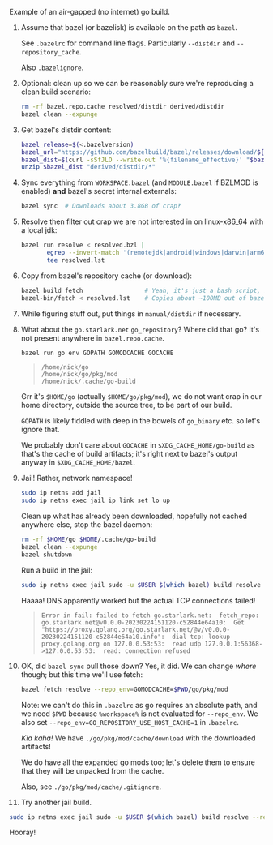Example of an air-gapped (no internet) go build.

1. Assume that bazel (or bazelisk) is available on the path as `bazel`.
   
   See `.bazelrc` for command line flags. Particularly `--distdir` and `--repository_cache`.
   
   Also `.bazelignore`.

2. Optional: clean up so we can be reasonably sure we're reproducing a clean build scenario:
   ```bash
   rm -rf bazel.repo.cache resolved/distdir derived/distdir
   bazel clean --expunge
   ```
   
3. Get bazel's distdir content:
   ```bash
   bazel_release=$(<.bazelversion)
   bazel_url="https://github.com/bazelbuild/bazel/releases/download/${bazel_release}/bazel-${bazel_release}-dist.zip"
   bazel_dist=$(curl -sSfJLO --write-out '%{filename_effective}' "$bazel_url")
   unzip $bazel_dist "derived/distdir/*"
   ```
   
4. Sync everything from `WORKSPACE.bazel` (and `MODULE.bazel` if BZLMOD is enabled) **and** bazel's secret internal externals:  
   ```bash
   bazel sync  # Downloads about 3.8GB of crap‽
   ```
   
5. Resolve then filter out crap we are not interested in on linux-x86_64 with a local jdk:
   ```bash
   bazel run resolve < resolved.bzl |
          egrep --invert-match '(remotejdk|android|windows|darwin|arm64|s390x)' |
          tee resolved.lst 
   ```
   
6. Copy from bazel's repository cache (or download):
   ```bash
   bazel build fetch                 # Yeah, it's just a bash script, but let's pretend it's more complicated.
   bazel-bin/fetch < resolved.lst    # Copies about ~100MB out of bazel's repository cache. What's the other 3.7Gb for‽
   ```
   
7. While figuring stuff out, put things in `manual/distdir` if necessary.

8. What about the `go.starlark.net` `go_repository`? Where did that go? It's not present anywhere in `bazel.repo.cache`.
   ```bash
   bazel run go env GOPATH GOMODCACHE GOCACHE
   ```
   >     /home/nick/go
   >     /home/nick/go/pkg/mod
   >     /home/nick/.cache/go-build

   Grr it's `$HOME/go` (actually `$HOME/go/pkg/mod`), we do not want crap in our home directory, outside the source 
   tree, to be part of our build.

   `GOPATH` is likely fiddled with deep in the bowels of `go_binary` etc. so let's ignore that.

   We probably don't care about `GOCACHE` in `$XDG_CACHE_HOME/go-build` as that's the cache of build artifacts; it's
   right next to bazel's output anyway in `$XDG_CACHE_HOME/bazel`. 

9. Jail! Rather, network namespace!
   ```bash
   sudo ip netns add jail
   sudo ip netns exec jail ip link set lo up
   ```
   Clean up what has already been downloaded, hopefully not cached anywhere else, stop the bazel daemon: 
   ```bash
   rm -rf $HOME/go $HOME/.cache/go-build
   bazel clean --expunge
   bazel shutdown
   ``` 
   Run a build in the jail:
   ```bash
   sudo ip netns exec jail sudo -u $USER $(which bazel) build resolve 
   ```
   Haaaa! DNS apparently worked but the actual TCP connections failed!
   > `Error in fail: failed to fetch go.starlark.net: 
   > fetch_repo: go.starlark.net@v0.0.0-20230224151120-c52844e64a10: 
   > Get "https://proxy.golang.org/go.starlark.net/@v/v0.0.0-20230224151120-c52844e64a10.info": 
   > dial tcp: lookup proxy.golang.org on 127.0.0.53:53: 
   > read udp 127.0.0.1:56368->127.0.0.53:53: 
   > read: connection refused`

10. OK, did `bazel sync` pull those down? Yes, it did. We can change _where_ though; but this time we'll use fetch:
    ```bash
    bazel fetch resolve --repo_env=GOMODCACHE=$PWD/go/pkg/mod
    ```
    Note: we can't do this in `.bazelrc` as go requires an absolute path, and we need `$PWD` because `%workspace%` is
    not evaluated for `--repo_env`. We also set `--repo_env=GO_REPOSITORY_USE_HOST_CACHE=1` in `.bazelrc`.
    
    _Kia kaha!_ We have `./go/pkg/mod/cache/download` with the downloaded artifacts! 
    
    We do have all the expanded go mods too; let's delete them to ensure that they will be unpacked from the cache. 

    Also, see `./go/pkg/mod/cache/.gitignore`.

11. Try another jail build.
   ```bash
   sudo ip netns exec jail sudo -u $USER $(which bazel) build resolve --repo_env=GOMODCACHE=$PWD/go/pkg/mod
   ```
   Hooray!

